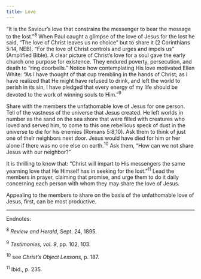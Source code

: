 ```yaml
---
title: Love
---
```


“It is the Saviour’s love that constrains the messenger to bear the message to the lost.”<sup>8</sup> When Paul caught a glimpse of the love of Jesus for the lost he said, “The love of Christ leaves us no choice” but to share it (2 Corinthians 5:14, NEB). “For the love of Christ controls and urges and impels us” (Amplified Bible). A clear picture of Christ’s love for a soul gave the early church one purpose for existence. They endured poverty, persecution, and death to “ring doorbells.” Notice how contemplating His love motivated Ellen White: “As I have thought of that cup trembling in the hands of Christ; as I have realized that He might have refused to drink, and left the world to perish in its sin, I have pledged that every energy of my life should be devoted to the work of winning souls to Him.”<sup>9</sup>

Share with the members the unfathomable love of Jesus for one person. Tell of the vastness of the universe that Jesus created. He left worlds in number as the sand on the sea shore that were filled with creatures who loved and served him, to come to this one rebellious speck of dust in the universe to die for his enemies (Romans 5:8,10). Ask them to think of just one of their neighbors next door. Jesus would have died for him or her alone if there was no one else on earth.<sup>10</sup> Ask them, “How can we not share Jesus with our neighbor?”

It is thrilling to know that: “Christ will impart to His messengers the same yearning love that He Himself has in seeking for the lost.”<sup>11</sup> Lead the members in prayer, claiming that promise, and urge them to do it daily concerning each person with whom they may share the love of Jesus.

Appealing to the members to share on the basis of the unfathomable love of Jesus, first, can be most productive.

---

Endnotes:

<sup>8</sup> _Review and Herald_, Sept. 24, 1895.

<sup>9</sup> _Testimonies, vol. 9_, pp. 102, 103.

<sup>10</sup> see _Christ’s Object Lessons_, p. 187.

<sup>11</sup> Ibid., p. 235.